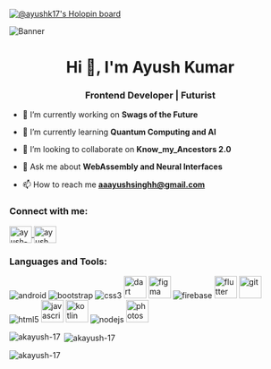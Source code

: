 <!-- Add the Holopin board and banner -->
[![@ayushk17's Holopin board](https://holopin.me/ayushk17)](https://holopin.io/@ayushk17)

![Banner](https://user-images.githubusercontent.com/94730528/194750499-7147a192-e266-4975-bd77-4906e5a4654e.jpg)

<h1 align="center">Hi 👋, I'm Ayush Kumar</h1>
<h3 align="center">Frontend Developer | Futurist</h3>

- 🔭 I’m currently working on **Swags of the Future**

- 🌱 I’m currently learning **Quantum Computing and AI**

- 👯 I’m looking to collaborate on **Know_my_Ancestors 2.0**

- 💬 Ask me about **WebAssembly and Neural Interfaces**

- 📫 How to reach me **aaayushsinghh@gmail.com**

<h3 align="left">Connect with me:</h3>
<p align="left">
  <a href="https://linkedin.com/in/ayush-kumar-2316841b2" target="_blank">
    <img align="center" src="https://raw.githubusercontent.com/rahuldkjain/github-profile-readme-generator/master/src/images/icons/Social/linked-in-alt.svg" alt="ayush-kumar-2316841b2" height="30" width="40" />
  </a>
  <a href="https://instagram.com/ayush__mehtaa" target="_blank">
    <img align="center" src="https://raw.githubusercontent.com/rahuldkjain/github-profile-readme-generator/master/src/images/icons/Social/instagram.svg" alt="ayush__mehtaa" height="30" width="40" />
  </a>
</p>

<h3 align="left">Languages and Tools:</h3>
<p align="left">
  <!-- Replace icons with futuristic versions or SVG animations -->
  <img src="https://www.vectorlogo.zone/logos/android/android-ar21.svg" alt="android" />
  <img src="https://www.vectorlogo.zone/logos/bootstrap/bootstrap-ar21.svg" alt="bootstrap" />
  <img src="https://www.vectorlogo.zone/logos/css3/css3-ar21.svg" alt="css3" />
  <img src="https://www.vectorlogo.zone/logos/dartlang/dartlang-icon.svg" alt="dart" width="40" height="40"/>
  <img src="https://www.vectorlogo.zone/logos/figma/figma-icon.svg" alt="figma" width="40" height="40"/>
  <img src="https://www.vectorlogo.zone/logos/firebase/firebase-ar21.svg" alt="firebase" />
  <img src="https://www.vectorlogo.zone/logos/flutterio/flutterio-icon.svg" alt="flutter" width="40" height="40"/>
  <img src="https://www.vectorlogo.zone/logos/git-scm/git-scm-icon.svg" alt="git" width="40" height="40"/>
  <img src="https://www.vectorlogo.zone/logos/html5/html5-ar21.svg" alt="html5" />
  <img src="https://www.vectorlogo.zone/logos/javascript/javascript-icon.svg" alt="javascript" width="40" height="40"/>
  <img src="https://www.vectorlogo.zone/logos/kotlinlang/kotlinlang-icon.svg" alt="kotlin" width="40" height="40"/>
  <img src="https://www.vectorlogo.zone/logos/nodejs/nodejs-ar21.svg" alt="nodejs" />
  <img src="https://www.vectorlogo.zone/logos/photoshop/photoshop-icon.svg" alt="photoshop" width="40" height="40"/>
</p>

<!-- Add some futuristic animations or futuristic-themed illustrations here -->

<p><img align="left" src="https://github-readme-stats.vercel.app/api/top-langs?username=akayush-17&show_icons=true&locale=en&layout=compact" alt="akayush-17" /></p>

<p>&nbsp;<img align="center" src="https://github-readme-stats.vercel.app/api?username=akayush-17&show_icons=true&locale=en" alt="akayush-17" /></p>

<p><img align="center" src="https://github-readme-streak-stats.herokuapp.com/?user=akayush-17&" alt="akayush-17" /></p>

<!-- Add a futuristic ending note or a call-to-action for visitors to connect or explore further -->
